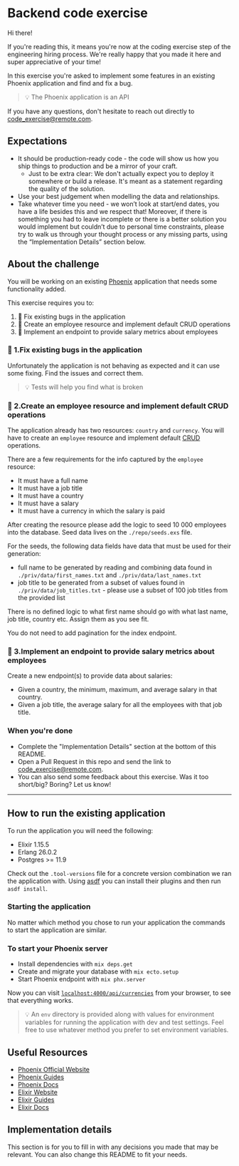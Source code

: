 # Backend code exercise

Hi there!

If you're reading this, it means you're now at the coding exercise step of the engineering hiring process. We're really happy that you made it here and super appreciative of your time!

In this exercise you're asked to implement some features in an existing Phoenix application and find and fix a bug.

> 💡 The Phoenix application is an API

If you have any questions, don't hesitate to reach out directly to code_exercise@remote.com.

## Expectations

* It should be production-ready code - the code will show us how you ship things to production and be a mirror of your craft.
  * Just to be extra clear: We don't actually expect you to deploy it somewhere or build a release. It's meant as a statement regarding the quality of the solution.
* Use your best judgement when modelling the data and relationships.
* Take whatever time you need - we won’t look at start/end dates, you have a life besides this and we respect that! Moreover, if there is something you had to leave incomplete or there is a better solution you would implement but couldn’t due to personal time constraints, please try to walk us through your thought process or any missing parts, using the “Implementation Details” section below.

## About the challenge

You will be working on an existing [Phoenix](https://www.phoenixframework.org/) application that needs some functionality added.

This exercise requires you to:

1. 🔧 Fix existing bugs in the application
2. 📑 Create an employee resource and implement default CRUD operations
3. 🧮 Implement an endpoint to provide salary metrics about employees

### 🔧 1.Fix existing bugs in the application

Unfortunately the application is not behaving as expected and it can use some fixing. Find the issues and correct them.

> 💡 Tests will help you find what is broken

### 📑 2.Create an employee resource and implement default CRUD operations

The application already has two resources: `country` and `currency`. You will have to create an `employee` resource and implement default [CRUD](https://en.wikipedia.org/wiki/Create,_read,_update_and_delete) operations.

There are a few requirements for the info captured by the `employee` resource:

* It must have a full name
* It must have a job title
* It must have a country
* It must have a salary
* It must have a currency in which the salary is paid

After creating the resource please add the logic to seed 10 000 employees into the database. Seed data lives on the `./repo/seeds.exs` file.

For the seeds, the following data fields have data that must be used for their generation:
* full name to be generated by reading and combining data found in `./priv/data/first_names.txt` and `./priv/data/last_names.txt`
* job title to be generated from a subset of values found in `./priv/data/job_titles.txt` - please use a subset of 100 job titles from the provided list

There is no defined logic to what first name should go with what last name, job title, country etc. Assign them as you see fit.

You do not need to add pagination for the index endpoint.

### 🧮 3.Implement an endpoint to provide salary metrics about employees

Create a new endpoint(s) to provide data about salaries:

* Given a country, the minimum, maximum, and average salary in that country.
* Given a job title, the average salary for all the employees with that job title.

### When you're done

- Complete the "Implementation Details" section at the bottom of this README.
- Open a Pull Request in this repo and send the link to code_exercise@remote.com.
- You can also send some feedback about this exercise. Was it too short/big? Boring? Let us know!

---

## How to run the existing application

To run the application you will need the following:

* Elixir 1.15.5
* Erlang 26.0.2
* Postgres >= 11.9

Check out the `.tool-versions` file for a concrete version combination we ran the application with. Using [asdf](https://github.com/asdf-vm/asdf) you can install their plugins and then run `asdf install`.

### Starting the application

No matter which method you chose to run your application the commands to start the application are similar.

### To start your Phoenix server

* Install dependencies with `mix deps.get`
* Create and migrate your database with `mix ecto.setup`
* Start Phoenix endpoint with `mix phx.server`

Now you can visit [`localhost:4000/api/currencies`](http://localhost:4000/api/currencies) from your browser, to see that everything works.

> 💡 An `env` directory is provided along with values for environment variables for running the application with dev and test settings. Feel free to use whatever method you prefer to set environment variables.

## Useful Resources

* [Phoenix Official Website](https://www.phoenixframework.org/)
* [Phoenix Guides](https://hexdocs.pm/phoenix/overview.html)
* [Phoenix Docs](https://hexdocs.pm/phoenix)
* [Elixir Website](https://elixir-lang.org/)
* [Elixir Guides](https://elixir-lang.org/getting-started/introduction.html)
* [Elixir Docs](https://elixir-lang.org/docs.html)

## Implementation details

This section is for you to fill in with any decisions you made that may be relevant. You can also change this README to fit your needs.
